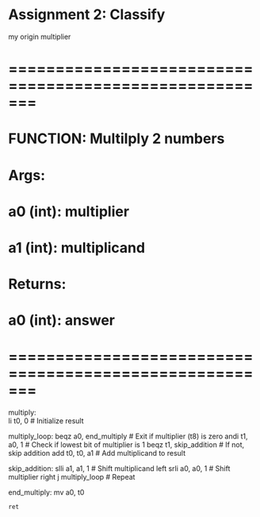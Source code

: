 # Assignment 2: Classify
my origin multiplier
# =======================================================
# FUNCTION: Multilply 2 numbers
#
# Args:
#   a0 (int): multiplier
#   a1 (int): multiplicand
#
# Returns:
#   a0 (int):   answer 
# =======================================================
multiply:      
    li t0, 0                  # Initialize result
    
multiply_loop:
    beqz a0, end_multiply         # Exit if multiplier (t8) is zero
    andi t1, a0, 1               # Check if lowest bit of multiplier is 1
    beqz t1, skip_addition       # If not, skip addition
    add t0, t0, a1                # Add multiplicand to result

skip_addition:
    slli a1, a1, 1                # Shift multiplicand left
    srli a0, a0, 1                # Shift multiplier right
    j multiply_loop               # Repeat

end_multiply:
    mv a0, t0

    ret
